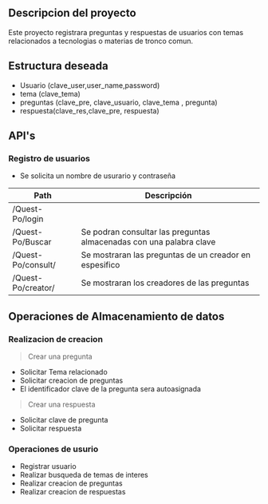 ## Descripcion del proyecto
Este proyecto registrara preguntas y respuestas de usuarios con temas relacionados a tecnologias o
materias de tronco comun.

## Estructura deseada

- Usuario (clave_user,user_name,password)
- tema (clave_tema)
- preguntas (clave_pre, clave_usuario, clave_tema , pregunta)
- respuesta(clave_res,clave_pre, respuesta)

## API's

### Registro de usuarios
- Se solicita un nombre de usurario y contraseña


| Path                  | Descripción |
| --------------------- | ----------- |
| /Quest-Po/login       |             |
| /Quest-Po/Buscar      | Se podran consultar las preguntas almacenadas con una palabra clave                     |
| /Quest-Po/consult/    | Se mostraran las preguntas de un creador en espesifico                            |
| /Quest-Po/creator/    | Se mostraran los creadores de las preguntas                             |

## Operaciones de Almacenamiento de datos
### Realizacion de creacion  
> Crear una pregunta
- Solicitar Tema relacionado
- Solicitar creacion de preguntas
- El identificador clave de la pregunta sera autoasignada

> Crear una respuesta
- Solicitar clave de pregunta
- Solicitar respuesta

### Operaciones de usurio
 - Registrar usuario
 - Realizar busqueda de temas de interes
 - Realizar creacion de preguntas
 - Realizar creacion de respuestas
 
